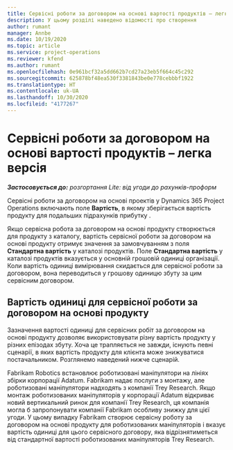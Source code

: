 ```yaml
---
title: Сервісні роботи за договором на основі вартості продуктів – легка версія
description: У цьому розділі наведено відомості про створення
author: rumant
manager: Annbe
ms.date: 10/19/2020
ms.topic: article
ms.service: project-operations
ms.reviewer: kfend
ms.author: rumant
ms.openlocfilehash: 0e961bcf32a5dd662b7cd27a23eb5f664c45c292
ms.sourcegitcommit: 625878bf48ea530f3381843be0e778cebbbf1922
ms.translationtype: HT
ms.contentlocale: uk-UA
ms.lasthandoff: 10/30/2020
ms.locfileid: "4177267"
---
```

# <a name="cost-product-based-contract-lines---lite"></a>Сервісні роботи за договором на основі вартості продуктів – легка версія

_**Застосовується до:** розгортання Lite: від угоди до рахунків-проформ_


Сервісні роботи за договором на основі проектів у Dynamics 365 Project Operations включають поле **Вартість**, в якому зберігається вартість продукту для подальших підрахунків прибутку .

Якщо сервісна робота за договором на основі продукту створюється для продукту з каталогу, вартість сервісної роботи за договором на основі продукту отримує значення за замовчуванням з поля **Стандартна вартість** у каталозі продуктів. Поле **Стандартна вартість** у каталозі продуктів вказується у основній грошовій одиниці організації. Коли вартість одиниці вимірювання скидається для сервісної роботи за договором, вона переводиться у грошову одиницю збуту за цим сервісним договором.

## <a name="unit-cost-on-a-product-based-contract-line"></a>Вартість одиниці для сервісної роботи за договором на основі продукту

Зазначення вартості одиниці для сервісних робіт за договором на основі продукту дозволяє використовувати різну вартість продукту у різних епізодах збуту. Хоча це трапляється не завжди, існують певні сценарії, в яких вартість продукту для клієнта може знижуватися постачальником. Розглянемо наведений нижче сценарій.

Fabrikam Robotics встановлює роботизовані маніпулятори на лініях збірки корпорації Adatum. Fabrikam надає послуги з монтажу, але роботизовані маніпулятори надходять з компанії Trey Research. Якщо монтаж роботизованих маніпуляторів у корпорації Adatum відкриває новий вертикальний ринок для компанії Trey Research, ця компанія могла б запропонувати компанії Fabrikam особливу знижку для цієї угоди. У цьому випадку Fabrikam створює сервісну роботу за договором на основі продукту для роботизованих маніпуляторів і вказує вартість одиниці для цього сервісного договору, яка відрізнятиметься від стандартної вартості роботизованих маніпуляторів Trey Research.
